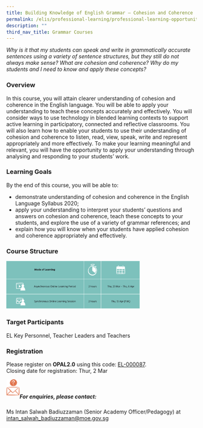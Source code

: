 ```yaml
---
title: Building Knowledge of English Grammar – Cohesion and Coherence
permalink: /elis/professional-learning/professional-learning-opportunities/primary/cohesion-and-coherence/
description: ""
third_nav_title: Grammar Courses
---
```

<em>Why is it that my students can speak and write in grammatically accurate sentences using a variety of sentence structures, but they still do not always make sense? What are cohesion and coherence? Why do my students and I need to know and apply these concepts?</em>

### Overview
In this course, you will attain clearer understanding of cohesion and coherence in the English language. You will be able to apply your understanding to teach these concepts accurately and effectively. You will consider ways to use technology in blended learning contexts to support active learning in participatory, connected and reflective classrooms. You will also learn how to enable your students to use their understanding of cohesion and coherence to listen, read, view, speak, write and represent appropriately and more effectively. To make your learning meaningful and relevant, you will have the opportunity to apply your understanding through analysing and responding to your students’ work.

### Learning Goals

By the end of this course, you will be able to:

*   demonstrate understanding of cohesion and coherence in the English Language Syllabus 2020;
*   apply your understanding to interpret your students’ questions and answers on cohesion and coherence, teach these concepts to your students, and explore the use of a variety of grammar references; and
*   explain how you will know when your students have applied cohesion and coherence appropriately and effectively.

### Course Structure
<img src="/images/course%20structure%2011.png" style="width:70%">
		 
### Target Participants

EL Key Personnel, Teacher Leaders and Teachers

### Registration

Please register on&nbsp;**OPAL2.0**&nbsp;using this code:&nbsp;[EL-000087](https://www.opal2.moe.edu.sg/app/learner/detail/course/b3d3d68a-a718-4692-80ad-1103f6c67b94). <br> 
Closing date for registration: Thur, 2 Mar

<img align="left" style="width:7%" src="/images/picture17.png"><br>

##### For enquiries, please contact:
Ms Intan Salwah Badiuzzaman (Senior Academy Officer/Pedagogy) at
<a href="mailto:intan_salwah_badiuzzaman@moe.gov.sg">intan_salwah_badiuzzaman@moe.gov.sg</a>